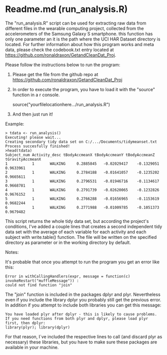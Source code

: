# Readme.md (run_analysis.R)															


The "run_analysis.R" script can be used for extracting raw data 
from different files in the wearable computing project, collected 
from the accelerometers of the Samsung Galaxy S smartphone.
this function has only one parameter an it is the path where the
UCI HAR Dataset directory is located.
For further information about how this program works and meta data, please 
check the codebook.txt entry located 
at https://github.com/ronaldraxon/GetandCleanDat_Proj.

Please follow the instructions below to run the program: 

1) Please get the file from the github repo 
   at https://github.com/ronaldraxon/GetandCleanDat_Proj

2) In order to execute the program, you have to load it 
   with the "source" function in a r console.

	source("yourfilelocationhere.../run_analysis.R")

3) And then just run it!

Example:

	> tdata <- run_analysis()
	Executing! please wait...
	Creating secondary tidy data set on C:/.../Documents/tidymeanset.txt
	Process succesfully finished!
	>head(tdata)
  	Subject_num Activity_desc tBodyAccmeanX tBodyAccmeanY tBodyAccmeanZ tGravityAccmeanX
	1           1       WALKING     0.2885845   -0.02029417    -0.1329051        0.9633961
	2           1       WALKING     0.2784188   -0.01641057    -0.1235202        0.9665611
	3           1       WALKING     0.2796531   -0.01946716    -0.1134617        0.9668781
	4           1       WALKING     0.2791739   -0.02620065    -0.1232826        0.9676152
	5           1       WALKING     0.2766288   -0.01656965    -0.1153619        0.9682244
	6           1       WALKING     0.2771988   -0.01009785    -0.1051373        0.9679482

This script returns the whole tidy data set, but according the project's conditions, I've added 
a couple lines that creates a second independent tidy data set with the average of each variable 
for each activity and each subject with write.table() function. The file will be written on the 
specified directory as parameter or in the working directory by default.

Notes:

It's probable that once you attempt to run the program you get an error like this:

 	Error in withCallingHandlers(expr, message = function(c) invokeRestart("muffleMessage")) : 
  	could not find function "join"
 
The "join" function is included in the packages dplyr and plyr. Nevertheless even if you include the library
dplyr you probably still get the previous error. In addition if you attempt to include both libraries you 
can  get this message: 

	You have loaded plyr after dplyr - this is likely to cause problems.
	If you need functions from both plyr and dplyr, please load plyr first, then dplyr:
	library(plyr); library(dplyr)

For that reason, I´ve included the respective lines to call (and discard plyr as necessary) these libraries, 
but you have to make sure these packages are available in your machine.



